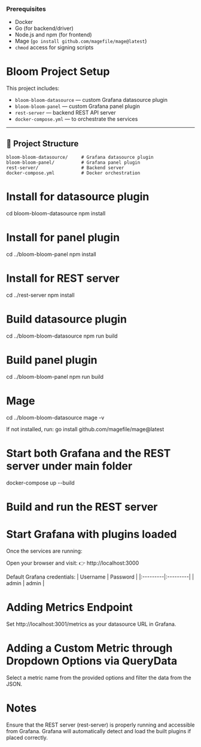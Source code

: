 

### Prerequisites

- Docker
- Go (for backend/driver)
- Node.js and npm (for frontend)
- Mage (`go install github.com/magefile/mage@latest`)
- `chmod` access for signing scripts


# Bloom Project Setup

This project includes:
- `bloom-bloom-datasource` — custom Grafana datasource plugin
- `bloom-bloom-panel` — custom Grafana panel plugin
- `rest-server` — backend REST API server
- `docker-compose.yml` — to orchestrate the services

---

## 📂 Project Structure

```plaintext
bloom-bloom-datasource/     # Grafana datasource plugin
bloom-bloom-panel/          # Grafana panel plugin
rest-server/                # Backend server
docker-compose.yml          # Docker orchestration
```

# Install for datasource plugin
cd bloom-bloom-datasource
npm install

# Install for panel plugin
cd ../bloom-bloom-panel
npm install

# Install for REST server
cd ../rest-server
npm install

# Build datasource plugin
cd ../bloom-bloom-datasource
npm run build

# Build panel plugin
cd ../bloom-bloom-panel
npm run build

# Mage
cd ../bloom-bloom-datasource
mage -v

If not installed, run:
go install github.com/magefile/mage@latest


# Start both Grafana and the REST server under main folder

docker-compose up --build


# Build and run the REST server
# Start Grafana with plugins loaded


Once the services are running:

Open your browser and visit:
👉 http://localhost:3000

Default Grafana credentials:
| Username | Password |
  |:---------|:---------|
  | admin    | admin    |

# Adding Metrics Endpoint
Set http://localhost:3001/metrics as your datasource URL in Grafana.

# Adding a Custom Metric through Dropdown Options via QueryData
Select a metric name from the provided options and filter the data from the JSON.

# Notes
Ensure that the REST server (rest-server) is properly running and accessible from Grafana.
Grafana will automatically detect and load the built plugins if placed correctly.
